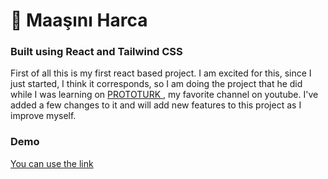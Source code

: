 # 💸 Maaşını Harca </h1>

### Built using React and Tailwind CSS
First of all this is my first react based project. I am excited for this, since I just started, I think it corresponds, so I am doing the project that he did while I was learning on <a href="https://www.youtube.com/@PROTOTURKCOM" target="_blank">PROTOTURK </a>, my favorite channel on youtube. I've added a few changes to it and will add new features to this project as I improve myself.


### Demo
[You can use the link](https://maasini-harca.vercel.app/)
